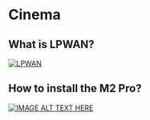 # Cinema

## What is LPWAN?
[![LPWAN](https://img.youtube.com/vi/JOXZC6Qgnr0/0.jpg)](https://www.youtube.com/watch?v=JOXZC6Qgnr0)

## How to install the M2 Pro?
[![IMAGE ALT TEXT HERE](https://img.youtube.com/vi/2nOUdLNJVtU/0.jpg)](https://www.youtube.com/watch?v=2nOUdLNJVtU)